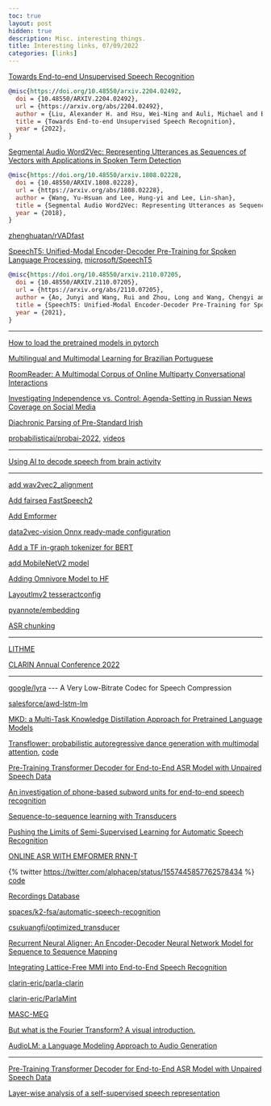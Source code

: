 ```yaml
---
toc: true
layout: post
hidden: true
description: Misc. interesting things.
title: Interesting links, 07/09/2022
categories: [links]
---
```


[Towards End-to-end Unsupervised Speech Recognition](https://arxiv.org/abs/2204.02492)

```bibtex
@misc{https://doi.org/10.48550/arxiv.2204.02492,
  doi = {10.48550/ARXIV.2204.02492},
  url = {https://arxiv.org/abs/2204.02492},
  author = {Liu, Alexander H. and Hsu, Wei-Ning and Auli, Michael and Baevski, Alexei},
  title = {Towards End-to-end Unsupervised Speech Recognition},
  year = {2022},
}
```

[Segmental Audio Word2Vec: Representing Utterances as Sequences of Vectors with Applications in Spoken Term Detection](https://arxiv.org/abs/1808.02228)

```bibtex
@misc{https://doi.org/10.48550/arxiv.1808.02228,
  doi = {10.48550/ARXIV.1808.02228},
  url = {https://arxiv.org/abs/1808.02228},
  author = {Wang, Yu-Hsuan and Lee, Hung-yi and Lee, Lin-shan},
  title = {Segmental Audio Word2Vec: Representing Utterances as Sequences of Vectors with Applications in Spoken Term Detection},
  year = {2018},
}
```

[zhenghuatan/rVADfast](https://github.com/zhenghuatan/rVADfast)

[SpeechT5: Unified-Modal Encoder-Decoder Pre-Training for Spoken Language Processing](https://arxiv.org/abs/2110.07205),
[microsoft/SpeechT5](https://github.com/microsoft/SpeechT5)

```bibtex
@misc{https://doi.org/10.48550/arxiv.2110.07205,
  doi = {10.48550/ARXIV.2110.07205},
  url = {https://arxiv.org/abs/2110.07205},
  author = {Ao, Junyi and Wang, Rui and Zhou, Long and Wang, Chengyi and Ren, Shuo and Wu, Yu and Liu, Shujie and Ko, Tom and Li, Qing and Zhang, Yu and Wei, Zhihua and Qian, Yao and Li, Jinyu and Wei, Furu},
  title = {SpeechT5: Unified-Modal Encoder-Decoder Pre-Training for Spoken Language Processing},
  year = {2021},
}
```

---

[How to load the pretrained models in pytorch](https://github.com/microsoft/SpeechT5/issues/3)

[Multilingual and Multimodal Learning for Brazilian Portuguese](https://confcats-event-sessions.s3.amazonaws.com/lrec22/papers/final/323/323_Paper.pdf)

[RoomReader: A Multimodal Corpus of Online Multiparty Conversational Interactions](https://confcats-event-sessions.s3.amazonaws.com/lrec22/papers/final/1041/1041_Paper.pdf)

[Investigating Independence vs. Control: Agenda-Setting in Russian News Coverage on Social Media](https://confcats-event-sessions.s3.amazonaws.com/lrec22/papers/final/687/687_Paper.pdf)

[Diachronic Parsing of Pre-Standard Irish](https://cs.slu.edu/~scannell/pub/dppsi.pdf)

[probabilisticai/probai-2022](https://github.com/probabilisticai/probai-2022), [videos](https://www.youtube.com/channel/UCcMwNzhpePJE3xzOP_3pqsw/videos)

---

[Using AI to decode speech from brain activity](https://ai.facebook.com/blog/ai-speech-brain-activity/)

---

[add wav2vec2_alignment](https://github.com/huggingface/transformers/pull/16782)

[Add fairseq FastSpeech2](https://github.com/huggingface/transformers/pull/15773)

[Add Emformer](https://github.com/huggingface/transformers/pull/17302)

[data2vec-vision Onnx ready-made configuration](https://github.com/huggingface/transformers/commit/fe785730dcbf3390aa07f667e8d3c4b02d6638e0)

[Add a TF in-graph tokenizer for BERT](https://github.com/huggingface/transformers/commit/ee0d001de71f0da892f86caa3cf2387020ec9696)

[add MobileNetV2 model](https://github.com/huggingface/transformers/pull/17845)

[Adding Omnivore Model to HF](https://github.com/huggingface/transformers/pull/17772)

[Layoutlmv2 tesseractconfig](https://github.com/huggingface/transformers/pull/17733)

[pyannote/embedding](https://huggingface.co/pyannote/embedding)

[ASR chunking](https://huggingface.co/blog/asr-chunking)

---

[LITHME](https://lithme.eu/)

[CLARIN Annual Conference 2022](https://www.clarin.eu/event/2022/clarin-annual-conference-2022)

---

[google/lyra](https://github.com/google/lyra) --- A Very Low-Bitrate Codec for Speech Compression

[salesforce/awd-lstm-lm](https://github.com/salesforce/awd-lstm-lm)

[MKD: a Multi-Task Knowledge Distillation Approach for Pretrained Language Models](https://arxiv.org/abs/1911.03588)

[Transflower: probabilistic autoregressive dance generation with multimodal attention](https://arxiv.org/abs/2106.13871),
[code](https://github.com/guillefix/transflower-lightning)

[Pre-Training Transformer Decoder for End-to-End ASR Model with Unpaired Speech Data](https://arxiv.org/abs/2203.17113)

[An investigation of phone-based subword units for end-to-end speech recognition](https://arxiv.org/abs/2004.04290)

[Sequence-to-sequence learning with Transducers](https://lorenlugosch.github.io/posts/2020/11/transducer/)

[Pushing the Limits of Semi-Supervised Learning for Automatic Speech Recognition](https://arxiv.org/abs/2010.10504)

[ONLINE ASR WITH EMFORMER RNN-T](https://pytorch.org/audio/main/tutorials/online_asr_tutorial.html)

{% twitter https://twitter.com/alphacep/status/1557445857762578434 %}
[code](https://github.com/uhh-lt/kaldi-tuda-de)

[Recordings Database](https://www.faithcomesbyhearing.com/audio-bible-resources/recordings-database)

[spaces/k2-fsa/automatic-speech-recognition](https://huggingface.co/spaces/k2-fsa/automatic-speech-recognition)

[csukuangfj/optimized_transducer](https://github.com/csukuangfj/optimized_transducer)

[Recurrent Neural Aligner: An Encoder-Decoder Neural Network Model for Sequence to Sequence Mapping](https://www.isca-speech.org/archive_v0/Interspeech_2017/pdfs/1705.PDF)

[Integrating Lattice-Free MMI into End-to-End Speech Recognition](https://arxiv.org/abs/2203.15614)

[clarin-eric/parla-clarin](https://github.com/clarin-eric/parla-clarin)

[clarin-eric/ParlaMint](https://github.com/clarin-eric/ParlaMint)

[MASC-MEG](https://osf.io/ag3kj/)

[But what is the Fourier Transform? A visual introduction.](https://www.youtube.com/watch?v=spUNpyF58BY)

[AudioLM: a Language Modeling Approach to Audio Generation](https://arxiv.org/abs/2209.03143)

---

[Pre-Training Transformer Decoder for End-to-End ASR Model with Unpaired Speech Data](https://arxiv.org/abs/2203.17113)

[Layer-wise analysis of a self-supervised speech representation](https://homepages.inf.ed.ac.uk/htang2/sigml/mlslp2021/MLSLP2021_paper_15.pdf)


